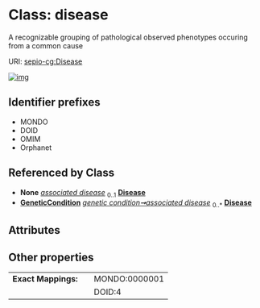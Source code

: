 
# Class: disease


A recognizable grouping of pathological observed phenotypes occuring from a common cause

URI: [sepio-cg:Disease](http://purl.obolibrary.org/obo/SEPIOCG_Disease)


[![img](https://yuml.me/diagram/nofunky;dir:TB/class/[GeneticCondition],[GeneticCondition]++-%20associated%20disease(i)%200..1>[Disease],[GeneticCondition]++-%20associated%20disease%200..*>[Disease])](https://yuml.me/diagram/nofunky;dir:TB/class/[GeneticCondition],[GeneticCondition]++-%20associated%20disease(i)%200..1>[Disease],[GeneticCondition]++-%20associated%20disease%200..*>[Disease])

## Identifier prefixes

 * MONDO
 * DOID
 * OMIM
 * Orphanet

## Referenced by Class

 *  **None** *[associated disease](associated_disease.md)*  <sub>0..1</sub>  **[Disease](Disease.md)**
 *  **[GeneticCondition](GeneticCondition.md)** *[genetic condition➞associated disease](genetic_condition_associated_disease.md)*  <sub>0..\*</sub>  **[Disease](Disease.md)**

## Attributes


## Other properties

|  |  |  |
| --- | --- | --- |
| **Exact Mappings:** | | MONDO:0000001 |
|  | | DOID:4 |

